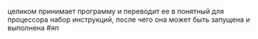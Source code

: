 целиком принимает программу и переводит ее в понятный для процессора набор инструкций, после чего она может быть запущена и выполнена
#яп